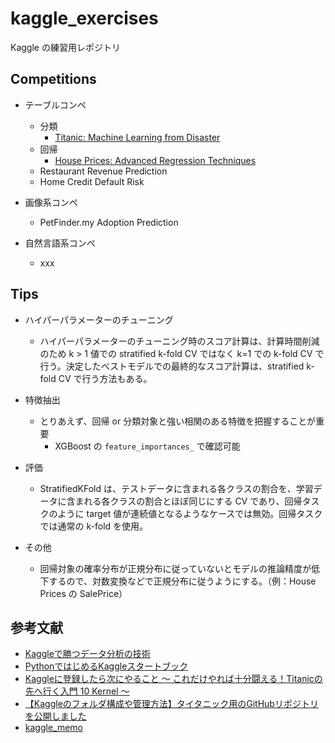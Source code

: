 # kaggle_exercises
Kaggle の練習用レポジトリ

## Competitions

- テーブルコンペ
    - 分類
        - [Titanic: Machine Learning from Disaster](https://github.com/Yagami360/kaggle_exercises/tree/master/titanic)
    - 回帰
        - [House Prices: Advanced Regression Techniques](https://github.com/Yagami360/kaggle_exercises/tree/master/house-prices-advanced-regression-techniques)
    - Restaurant Revenue Prediction
    - Home Credit Default Risk

- 画像系コンペ
    - PetFinder.my Adoption Prediction

- 自然言語系コンペ
    - xxx

## Tips


- ハイパーパラメーターのチューニング
    - ハイパーパラメーターのチューニング時のスコア計算は、計算時間削減のため k > 1 値での stratified k-fold CV ではなく k=1 での k-fold CV で行う。決定したベストモデルでの最終的なスコア計算は、stratified k-fold CV で行う方法もある。

- 特徴抽出
    - とりあえず、回帰 or 分類対象と強い相関のある特徴を把握することが重要
        - XGBoost の `feature_importances_` で確認可能

- 評価
    - StratifiedKFold は、テストデータに含まれる各クラスの割合を、学習データに含まれる各クラスの割合とほぼ同じにする CV であり、回帰タスクのように target 値が連続値となるようなケースでは無効。回帰タスクでは通常の k-fold を使用。

- その他
    - 回帰対象の確率分布が正規分布に従っていないとモデルの推論精度が低下するので、対数変換などで正規分布に従うようにする。（例：House Prices の SalePrice）


## 参考文献
- [Kaggleで勝つデータ分析の技術](https://github.com/ghmagazine/kagglebook)
- [PythonではじめるKaggleスタートブック](https://github.com/upura/python-kaggle-start-book)
- [Kaggleに登録したら次にやること ～ これだけやれば十分闘える！Titanicの先へ行く入門 10 Kernel ～](https://qiita.com/upura/items/3c10ff6fed4e7c3d70f0)
- [【Kaggleのフォルダ構成や管理方法】タイタニック用のGitHubリポジトリを公開しました](https://upura.hatenablog.com/entry/2018/12/28/225234)
- [kaggle_memo](https://github.com/nejumi/kaggle_memo)
